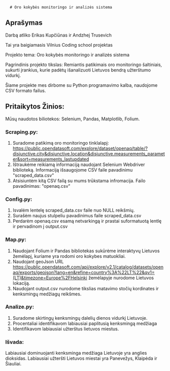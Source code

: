 


      # Oro kokybės monitoringo ir analizės sistema  

## Aprašymas

Darbą atliko Erikas Kupčiūnas ir Andzhej Trusevich

Tai yra baigiamasis Vilnius Coding school projektas

Projekto tema: Oro kokybės monitoringo ir analizės sistema

Pagrindinis projekto tikslas: Remiantis patikimais oro monitoringo šaltiniais, sukurti įrankius, kurie padėtų išanalizuoti Lietuvos bendrą užterštumo vidurkį.

Šiame projekte mes dirbome su Python programavimo kalba, naudojome CSV formato failus.

## Pritaikytos Žinios:

Mūsų naudotos biliotekos: Selenium, Pandas, Matplotlib, Folium.

### Scraping.py:

1. Suradome patikimą oro monitoringo tinklalapį: https://public.opendatasoft.com/explore/dataset/openaq/table/?disjunctive.city&disjunctive.location&disjunctive.measurements_parameter&sort=measurements_lastupdated
2. Ištraukėme reikiamą informaciją naudojant Selenium Webdriver biblioteką. Informaciją išsaugojome CSV faile pavadinimu "scraped_data.csv"
3. Atsisiuntėm kitą CSV failą su mums trūkstama infromacija. Failo pavadinimas: "openaq.csv"

### Config.py:

1. Isvalėm lentelę scraped_data.csv faile nuo NULL reikšmių.
2. Surašėm naujus stulpeliu pavadinimus faile scraped_data.csv
3. Perdarėm openaq.csv esamą netvarkingą ir prastai suformatuotą lentlę ir pervadinom į output.csv


### Map.py:

1. Naudojant Folium ir Pandas bibliotekas sukūrėme interaktyvų Lietuvos žemėlapį, kuriame yra rodomi oro kokybes matuokliai.
2. Naudojant geoJson URL https://public.opendatasoft.com/api/explore/v2.1/catalog/datasets/openaq/exports/geojson?lang=en&refine=country%3A%22LT%22&qv1=(LT)&timezone=Europe%2FHelsinki žemėlapyje nurodome Lietuvos lokaciją.
3. Naudojant output.csv nurodome tikslias matavimo stočių kordinates ir kenksmingų medžiagų reikšmes.

### Analize.py:

1. Suradome skirtingų kenksmingų dalelių dienos vidurkį Lietuvoje.
2. Procentaliai identifikavom labiausiai paplitusią kenksmingą medžiaga
3. Identifikavom labiausiai užterštus lietuvos miestus.


### Išvada:

Labiausiai dominuojanti kenksminga medžiaga Lietuvoje yra anglies dioksidas.
Labiausiai užteršti Lietuvos miestai yra Panevežys, Klaipėda ir Šiauliai.